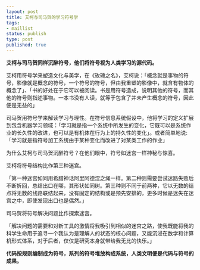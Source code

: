 ```yaml
--- 
layout: post
title: 艾柯与司马贺的学习符号学
tags: 
- maillist
status: publish
type: post
published: true
---
```



**艾柯与司马贺同样沉醉符号，他们将符号视为人类学习的源代码。**

艾柯用符号学来塑造文化与美学，在《玫瑰之名》，艾柯说：「概念就是事物的符号，影像就是概念的符号，一个符号的符号，但由我重塑的影像中，就含有物体的概念了」、「书的好处在于它可以被阅读。书是用符号造成，说明其他的符号，而其他的符号则指述事物。一本书没有人读，就等于包含了并未产生概念的符号，因此便是无益的」

司马贺用符号学来解读学习与理性。在符号信息系统假设中，他将学习的定义扩展到包含机器学习领域：「学习就是指一个系统中所发生的变化，它既可以是系统作业的长久性的改进，也可以是有机体在行为上的持久性的变化」。或者简单地说:「学习就是指符号加工系统由于某种变化而改进了对某类工作的作业」

为什么艾柯与司马贺沉醉符号？在他们眼中，符号如迷宫一样神秘与惊喜。

艾柯将符号结构比作第三种迷宫。

「第一种迷宫如同用希腊神话阿里阿德涅之绳一样。第二种则需要尝试迷路失败后不断折回，总结出口在哪，其形状如同树。第三种则不同于前两种，它以无数的结点将无数的线路联结起来，没有固定的结构或是预先安排的，更多时候是迷失在迷宫之中，即使发现出口也是偶然。」

司马贺将符号解决问题比作探索迷宫。

「解决问题的需要和对新工具的激情将我吸引到相似的迷宫之路，使我既能将我的科学生命用于追寻一个我认为是理解人的状态的核心问题，又能沉浸在数学和计算机形式体系，对于后者，仅仅是研究本身就带给我无比的快乐。」

**代码按规则编制成为符号，系列的符号堆放构成系统，人类文明便是代码与符号的成果。**